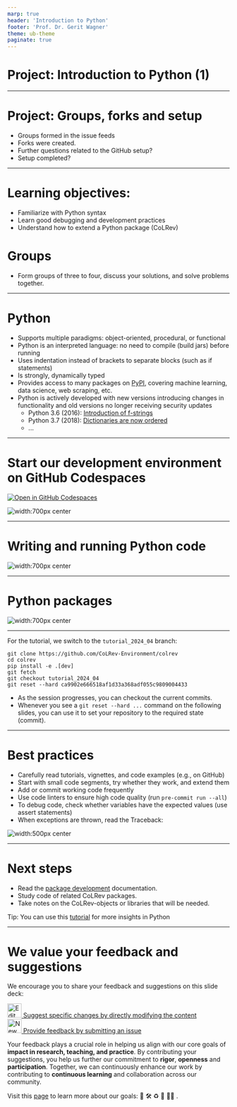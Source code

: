 ```yaml
---
marp: true
header: 'Introduction to Python'
footer: 'Prof. Dr. Gerit Wagner'
theme: ub-theme
paginate: true
---
```


<!-- _class: lead -->

<!-- _class: centered -->

# Project: Introduction to Python (1)

<!--
---

# Short group sessions

- who forked/leads
- clear announcement for overbooked groups

ask: who has a working machine? -> form groups around them!

https://github.com/dirediredock/PythonWorkshop

-->

---

# Project: Groups, forks and setup

- Groups formed in the issue feeds
- Forks were created.
- Further questions related to the GitHub setup?
- Setup completed?

---

# Learning objectives:

- Familiarize with Python syntax
- Learn good debugging and development practices
- Understand how to extend a Python package (CoLRev)

<!--
- Use google/Stackoverflow on any error/challenge that comes up!
- Using Code quality checkers and tests
-->

# Groups

- Form groups of three to four, discuss your solutions, and solve problems together.

<!-- 
FIRST: Who has a working machine?
-->

---

# Python

- Supports multiple paradigms: object-oriented, procedural, or functional
- Python is an interpreted language: no need to compile (build jars) before running
- Uses indentation instead of brackets to separate blocks (such as if statements)
- Is strongly, dynamically typed
- Provides access to many packages on [PyPI](https://pypi.org/), covering machine learning, data science, web scraping, etc.
- Python is actively developed with new versions introducing changes in functionality and old versions no longer receiving security updates
  - Python 3.6 (2016): [Introduction of f-strings](https://www.geeksforgeeks.org/formatted-string-literals-f-strings-python/)
  - Python 3.7 (2018): [Dictionaries are now ordered](https://www.geeksforgeeks.org/are-python-dictionaries-ordered/)
  - ...

---

# Start our development environment on GitHub Codespaces

[![Open in GitHub Codespaces](https://github.com/codespaces/badge.svg)](https://github.com/codespaces/new?repo=digital-work-lab/practice-python)

![width:700px center](../assets/python_overview_1.PNG)

<!-- 
In this session (2x90 min), we will:

- [ ] Create and run a Python package command
- [ ] Create and modify a dictionary data structure
- [ ] Use an external library to read BibTeX records (as dicts)

In the following session (2x90 min), we will:

- [ ] Refactor to object-oriented code
- [ ] Switch to a real CoLRev project and load the records using the CoLRev classes
- [ ] Save changes and create commit
 -->

---

# Writing and running Python code


![width:700px center](../assets/python_code_run.PNG)

<!-- 
- Create a separate **project directory** to run the colrev commands.
- To modify colrev functionality, switch to the **colrev package directory**.

Remember: cd ..., mkdir ... (open two shells)
-->

---

# Python packages

![width:700px center](../assets/python_package.PNG)

<!--
---

To run a Python script, simply run

```
python script.py
```

When a Python package (such as CoLRev) is installed, you can call it directly through the cli (providing parameters if necessary):

```
colrev status
```

 Note : you can call installed python packages from any directory. scripts must be called by their relative/absolute path -->

---

For the tutorial, we switch to the `tutorial_2024_04` branch:

```
git clone https://github.com/CoLRev-Environment/colrev
cd colrev
pip install -e .[dev]
git fetch
git checkout tutorial_2024_04
git reset --hard ca9902e666518af1d33a368adf055c9809004433
```

- As the session progresses, you can checkout the current commits.
- Whenever you see a `git reset --hard ...` command on the following slides, you can use it to set your repository to the required state (commit).

<!-- 
All: update colrev and reinstall with pip!

explain editable installation:
pip3 install -e .

git reset --hard HEAD~5 && git pull

Remember: what does the command do?

Note: you can also continue with your version and do the reset --hard at any time.

You will have all the code available to go over again / after this session
-->
---

# Best practices

- Carefully read tutorials, vignettes, and code examples (e.g., on GitHub) 
- Start with small code segments, try whether they work, and extend them
- Add or commit working code frequently
- Use code linters to ensure high code quality (run `pre-commit run --all`)
- To debug code, check whether variables have the expected values (use assert statements)
- When exceptions are thrown, read the Traceback:

![width:500px center](../assets/python-exception-trace.png)

<!-- 
small examples: clarify the "big goal" and start with small steps
linters: already installed


Code highlighting (visual studio): functions yellow, variables light blue, instances blue, classes green, strings orange
python debuggers/plugins (for regular Python programming / special cases like memory usage or distributed systems)
-->

---

# Next steps

- Read the [package development](https://colrev-environment.github.io/colrev/dev_docs/packages.html) documentation.
- Study code of related CoLRev packages.
- Take notes on the CoLRev-objects or libraries that will be needed.

Tip:
You can use this [tutorial](https://www.codecademy.com/catalog/language/python?g_network=g&g_productchannel=&g_adid=624888211335&g_locinterest=&g_keyword=codecademy%27s%20learn%20python&g_acctid=243-039-7011&g_adtype=&g_keywordid=kwd-2259230975260&g_ifcreative=&g_campaign=account&g_locphysical=9042755&g_adgroupid=128133971748&g_productid=&g_source={sourceid}&g_merchantid=&g_placement=&g_partition=&g_campaignid=12575778360&g_ifproduct=&utm_id=t_kwd-2259230975260:ag_128133971748:cp_12575778360:n_g:d_c&utm_source=google&utm_medium=paid-search&utm_term=codecademy%27s%20learn%20python&utm_campaign=INTL_Brand_Phrase&utm_content=624888211335&g_adtype=search&g_acctid=243-039-7011&gad_source=1&gclid=CjwKCAjwzIK1BhAuEiwAHQmU3t-FhdTeqJcFCUfaU1x1cvYdKGfh9vdxz1b8ll5Tl_2wcSc8wgMNhRoCJqoQAvD_BwE) for more insights in Python

---

# We value your feedback and suggestions

We encourage you to share your feedback and suggestions on this slide deck:

<a href="https://github.com/digital-work-lab/open-source-project/edit/main/03-python_1.md" target="_blank">
  <img src="../assets/iconmonstr-pencil-lined.svg" alt="Edit" width="32" height="32"> Suggest specific changes by directly modifying the content
</a>
<br>
<a href="https://github.com/digital-work-lab/open-source-project/issues/new" target="_blank">
  <img src="../assets/iconmonstr-info-12.svg" alt="New Issue" width="32" height="32"> Provide feedback by submitting an issue
</a>
<br>

Your feedback plays a crucial role in helping us align with our core goals of **impact in research, teaching, and practice**. By contributing your suggestions, you help us further our commitment to **rigor**, **openness** and **participation**. Together, we can continuously enhance our work by contributing to **continuous learning** and collaboration across our community.

Visit this <a href="https://digital-work-lab.github.io/handbook/docs/10-lab/10_processes/10.01.goals.html" target="_blank">page</a> to learn more about our goals:  🚀 🛠️ ♻️ 🙏 🧑‍🎓️ . 
